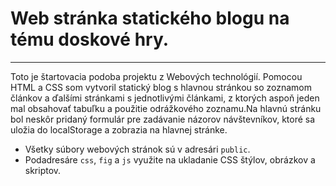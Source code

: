 # Web stránka statického blogu na tému doskové hry.
---

Toto je štartovacia podoba projektu z Webových technológií. Pomocou HTML a CSS som vytvoril statický blog s hlavnou stránkou so zoznamom článkov a ďalšími stránkami s jednotlivými článkami, z ktorých aspoň jeden mal obsahovať tabuľku a použitie odrážkového zoznamu.Na hlavnú stránku bol neskôr pridaný formulár pre zadávanie názorov návštevníkov, ktoré sa uložia do localStorage a zobrazia na hlavnej stránke.

- Všetky súbory webových stránok sú v adresári `public`.
- Podadresáre `css`, `fig` a `js` využite na ukladanie CSS štýlov, obrázkov a skriptov. 

